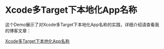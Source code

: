 # Xcode多Target下本地化App名称

这个Demo展示了对Xcode多Target下本地化App名称的实践，详细介绍请查看我的博客文章：

[Xcode多Target下本地化App名称](http://skx926.com/2017/05/25/muliti-target-localization/)

